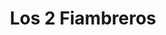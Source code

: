 ---
title: "Los 2 Fiambreros"
url: /ciudad-autonoma-de-buenos-aires/los-2-fiambreros/
shop: charcutería
---